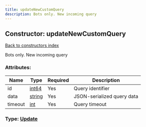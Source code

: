 ```yaml
---
title: updateNewCustomQuery
description: Bots only. New incoming query
---
```

## Constructor: updateNewCustomQuery  
[Back to constructors index](index.md)



Bots only. New incoming query

### Attributes:

| Name     |    Type       | Required | Description |
|----------|---------------|----------|-------------|
|id|[int64](../constructors/int64.md) | Yes|Query identifier|
|data|[string](../types/string.md) | Yes|JSON-serialized query data|
|timeout|[int](../types/int.md) | Yes|Query timeout|



### Type: [Update](../types/Update.md)


